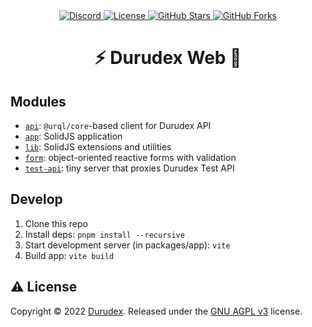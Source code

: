 <div align="center">
    <a href="https://discord.gg/4qcXbeVehZ">
        <img alt="Discord" src="https://img.shields.io/discord/882288646517035028?label=%F0%9F%92%AC%20discord">
    </a>
    <a href="https://github.com/durudex/durudex-web/blob/main/COPYING">
        <img alt="License" src="https://img.shields.io/github/license/durudex/durudex-web?label=%F0%9F%93%95%20license">
    </a>
    <a href="https://github.com/durudex/durudex-web/stargazers">
        <img alt="GitHub Stars" src="https://img.shields.io/github/stars/durudex/durudex-web?label=%E2%AD%90%20stars&logo=sdf">
    </a>
    <a href="https://github.com/durudex/durudex-web/network">
        <img alt="GitHub Forks" src="https://img.shields.io/github/forks/durudex/durudex-web?label=%F0%9F%93%81%20forks">
    </a>
</div>

<h1 align="center">⚡️ Durudex Web 🚀</h1>

## Modules

- [`api`](packages/api): `@urql/core`-based client for Durudex API
- [`app`](packages/app): SolidJS application
- [`lib`](packages/lib): SolidJS extensions and utilities
- [`form`](packages/form): object-oriented reactive forms with validation
- [`test-api`](packages/test-api): tiny server that proxies Durudex Test API

## Develop

1. Clone this repo
2. Install deps: `pnpm install --recursive`
3. Start development server (in packages/app): `vite`
4. Build app: `vite build`

## ⚠️ License

Copyright © 2022 [Durudex](https://github.com/durudex). Released under the [GNU AGPL v3](https://www.gnu.org/licenses/agpl-3.0.html) license.
